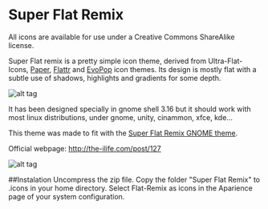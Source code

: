 Super Flat Remix
===========

All icons are available for use under a Creative Commons ShareAlike license. 

Super Flat remix is a pretty simple icon theme, derived from Ultra-Flat-Icons, [Paper](http://snwh.org/paper/), [Flattr](https://nitrux.in/store/flattr-icon-theme/) and [EvoPop](https://github.com/solus-project/evopop-icon-theme) icon themes. Its design is mostly flat with a subtle use of shadows, highlights and gradients for some depth.

![alt tag](http://i1123.photobucket.com/albums/l553/mikelon1/drawing_2.png~original)

It has been designed specially in gnome shell 3.16 but it should work with most linux distributions, under gnome, unity, cinammon, xfce, kde... 

This theme was made to fit with the [Super Flat Remix GNOME theme](http://the-ilife.com/post/130).

Official webpage: http://the-ilife.com/post/127

![alt tag](http://i1123.photobucket.com/albums/l553/mikelon1/Captura%20de%20pantalla%20de%202015-07-13%2020-59-09.png~original)

##Instalation
     Uncompress the zip file.
     Copy the folder "Super Flat Remix" to .icons in your home directory.
     Select Flat-Remix as icons in the Aparience page of your system configuration.

